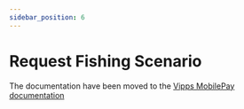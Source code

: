 ```yaml
---
sidebar_position: 6
---
```


# Request Fishing Scenario

The documentation have been moved to the [Vipps MobilePay documentation](https://developer.vippsmobilepay.com/docs/APIs/psp-mp-api/mp-psp-api-api/#request-fishing-scenario)
